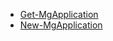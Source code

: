 * [Get-MgApplication](https://docs.microsoft.com/powershell/module/microsoft.graph.applications/get-mgapplication?view=graph-powershell-1.0)
* [New-MgApplication](https://docs.microsoft.com/powershell/module/microsoft.graph.applications/new-mgapplication?view=graph-powershell-1.0)